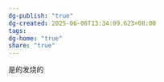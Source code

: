 ```yaml
---
dg-publish: "true"
dg-created: 2025-06-06T13:34:09.623+08:00
tags: 
dg-home: "true"
share: "true"
---
```

是的发烧的
